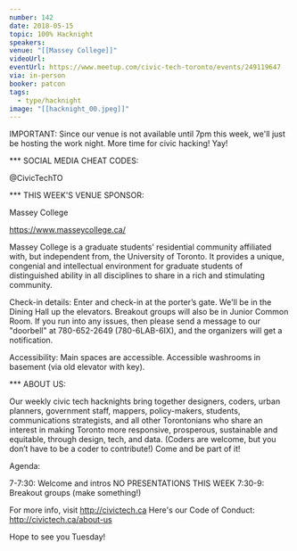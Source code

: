 ```yaml
---
number: 142
date: 2018-05-15
topic: 100% Hacknight
speakers:
venue: "[[Massey College]]"
videoUrl:
eventUrl: https://www.meetup.com/civic-tech-toronto/events/249119647
via: in-person
booker: patcon
tags:
  - type/hacknight
image: "[[hacknight_00.jpeg]]"
---
```


IMPORTANT: Since our venue is not available until 7pm this week, we'll just be hosting the work night. More time for civic hacking! Yay!

*** SOCIAL MEDIA CHEAT CODES:

@CivicTechTO

*** THIS WEEK'S VENUE SPONSOR:

Massey College

https://www.masseycollege.ca/

Massey College is a graduate students’ residential community affiliated with, but independent from, the University of Toronto. It provides a unique, congenial and intellectual environment for graduate students of distinguished ability in all disciplines to share in a rich and stimulating community.

Check-in details: Enter and check-in at the porter’s gate. We'll be in the Dining Hall up the elevators. Breakout groups will also be in Junior Common Room. If you run into any issues, then please send a message to our "doorbell" at 780-652-2649 (780-6LAB-6IX), and the organizers will get a notification.

Accessibility: Main spaces are accessible. Accessible washrooms in basement (via old elevator with key).

*** ABOUT US:

Our weekly civic tech hacknights bring together designers, coders, urban planners, government staff, mappers, policy-makers, students, communications strategists, and all other Torontonians who share an interest in making Toronto more responsive, prosperous, sustainable and equitable, through design, tech, and data. (Coders are welcome, but you don’t have to be a coder to contribute!) Come and be part of it!

Agenda:

7-7:30: Welcome and intros
NO PRESENTATIONS THIS WEEK
7:30-9: Breakout groups (make something!)

For more info, visit http://civictech.ca
Here's our Code of Conduct: http://civictech.ca/about-us

Hope to see you Tuesday!